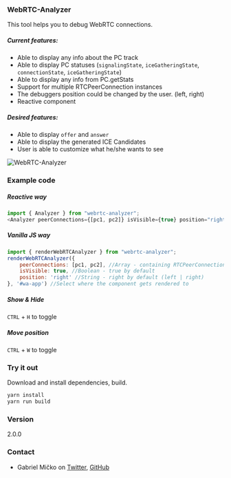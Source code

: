 ### WebRTC-Analyzer

This tool helps you to debug WebRTC connections.

##### Current features:

- Able to display any info about the PC track
- Able to display PC statuses (`signalingState`, `iceGatheringState`, `connectionState`, `iceGatheringState`)
- Able to display any info from PC.getStats
- Support for multiple RTCPeerConnection instances
- The debuggers position could be changed by the user. (left, right)
- Reactive component

##### Desired features:

- Able to display `offer` and `answer`
- Able to display the generated ICE Candidates
- User is able to customize what he/she wants to see


![WebRTC-Analyzer](https://i.imgur.com/8eLNbUQ.png)

### Example code

##### Reactive way

```js
import { Analyzer } from "webrtc-analyzer";
<Analyzer peerConnections={[pc1, pc2]} isVisible={true} position="right" />
```


##### Vanilla JS way

```js
import { renderWebRTCAnalyzer } from "webrtc-analyzer";
renderWebRTCAnalyzer({
    peerConnections: [pc1, pc2], //Array - containing RTCPeerConnection instances
    isVisible: true, //Boolean - true by default
    position: 'right' //String - right by default (left | right)
}, '#wa-app') //Select where the component gets rendered to
```

##### Show & Hide

`CTRL` + `H` to toggle


##### Move position

`CTRL` + `W` to toggle

### Try it out
Download and install dependencies, build.
```js
yarn install
yarn run build
```

### Version

2.0.0

### Contact

- Gabriel Mičko on [Twitter](https://twitter.com/gabriel_micko), [GitHub](https://github.com/gabrielmicko)